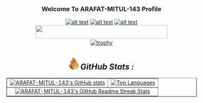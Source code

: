 <h3 align="center">
Welcome To ARAFAT-MITUL-143 Profile  
</h3>
<center>
<a href="https://m.me/j/AbZD4vy-yJu5RUw9/" target="_blank"><img src="https://icones.pro/wp-content/uploads/2021/05/icone-messager-rouge.png" alt="alt text" width="81" height="81"></a> 
<a href="https://m.me/j/AbZD4vy-yJu5RUw9/"><img src="https://github.com/ARAFAT-MITUL-143/ARAFAT-MITUL-143/blob/main/pngwing.com.png" alt="alt text" width="81" height="81"></a>
<a href="https://www.facebook.com/groups/667550965333336/?ref=share" target="_blank"><img src="https://github.com/MAHADI-143/MAHADI-143/blob/main/Image/facebook.png" alt="alt text" width="81" height="81"></a>
<a href="https://visitorbadge.io/status?path=https%3A%2F%2Fgithub.com%2FMAHADI-YOUR-PAPA%2Fgithub-MAHADI-143"><img src="https://api.visitorbadge.io/api/visitors?path=https%3A%2F%2Fgithub.com%2FMITUL & ARAFAT-YOUR-PAPA%2Fgithub-MAHADI-143&label=ARAFAT-MITUL-143'S%20GITHUB%20VISITOR&labelColor=%23697689&countColor=%23dce775&labelStyle=upper" width="350" height="35"></a>
<center>
<a href="https://github.com/ARAFAT-MITUL-143"><img title="trophy" src="https://github-profile-trophy.vercel.app/?username=ARAFAT-MITUL-143&theme=monokai"></a>

<h2> <img width="25" src="https://github.com/DalpatRathore/dalpatrathore/blob/main/assets/icons/icon-stats.png" /><i> GitHub Stats :</i></h2>

<table border="1">
  <tr>
    <td valign="top"><a href="https://github.com/ARAFAT-MITUL-143/github-readme-stats"> <img src="https://github-readme-stats.vercel.app/api?username=MAHADI-143&count_private=true&show_icons=true&icon_color=FFA500&title_color=f4791f&bg_color=0,03071e,0F2027,03071e&text_color=abcdef&border_radius=10" alt ="ARAFAT-MITUL-143's GitHub stats"/></td> </a>
    <td valign="top"> <a href="https://github.com/ARAFAT-MITUL-143/github-readme-stats"> <img src="https://github-readme-stats.vercel.app/api/top-langs/?username=ARAFAT-MITUL-143&layout=compact&langs_count=10" alt ="Top Languages"/></td>
    </a>
  </tr>
   <tr>
    <td colspan="2" align="center"> <a href="https://git.io/streak-stats"> <img src="http://github-readme-streak-stats.herokuapp.com?user=ARAFAT-MITUL-143&hide_border=true&background=f6f8fa&stroke=001427&ring=e36414&fire=e36414&currStreakNum=03045e&sideNums=03045e&currStreakLabel=03045e&sideLabels=240046&dates=fb5607&date_format=j%20M%5B%20Y%5D" alt ="ARAFAT-MITUL-143's GitHub Readme Streak Stats"/> </a>  </td> 
